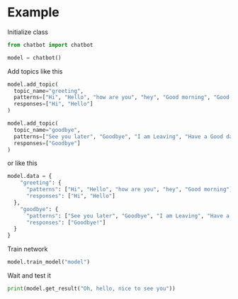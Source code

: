 # Example
Initialize class
```python
from chatbot import chatbot

model = chatbot()
```
Add topics like this
```python
model.add_topic(
  topic_name="greeting",
  patterns=["Hi", "Hello", "how are you", "hey", "Good morning", "Good afternoon"],
  responses=["Hi", "Hello"]
)

model.add_topic(
  topic_name="goodbye",
  patterns=["See you later", "Goodbye", "I am Leaving", "Have a Good day"],
  responses=["Goodbye"]
)
```
or like this
```python
model.data = {
    "greeting": {
      "patterns": ["Hi", "Hello", "how are you", "hey", "Good morning"],
      "responses": ["Hi", "Hello"]
  },
    "goodbye": {
      "patterns": ["See you later", "Goodbye", "I am Leaving", "Have a Good day"],
      "responses": ["Goodbye!"]
  }
}
```
Train network
```python
model.train_model("model")
```
Wait and test it
```python
print(model.get_result("Oh, hello, nice to see you"))
```
